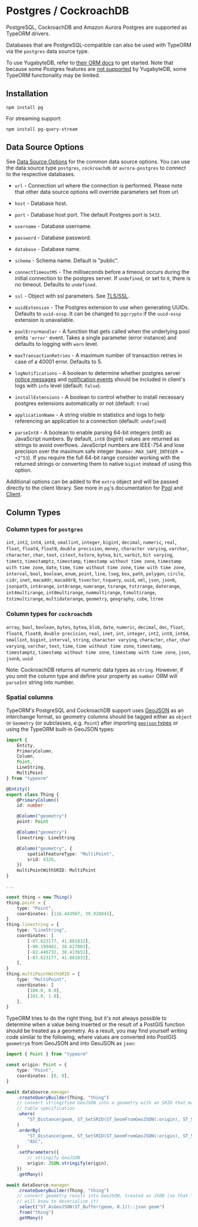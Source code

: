 # Postgres / CockroachDB

PostgreSQL, CockroachDB and Amazon Aurora Postgres are supported as TypeORM drivers.

Databases that are PostgreSQL-compatible can also be used with TypeORM via the `postgres` data source type.

To use YugabyteDB, refer to [their ORM docs](https://docs.yugabyte.com/stable/drivers-orms/nodejs/typeorm/) to get started. Note that because some Postgres features are [not supported](https://docs.yugabyte.com/stable/develop/postgresql-compatibility/#unsupported-postgresql-features) by YugabyteDB, some TypeORM functionality may be limited.

## Installation

```shell
npm install pg
```

For streaming support:

```shell
npm install pg-query-stream
```

## Data Source Options

See [Data Source Options](../data-source/2-data-source-options.md) for the common data source options. You can use the data source type `postgres`, `cockroachdb` or `aurora-postgres` to connect to the respective databases.

-   `url` - Connection url where the connection is performed. Please note that other data source options will override parameters set from url.

-   `host` - Database host.

-   `port` - Database host port. The default Postgres port is `5432`.

-   `username` - Database username.

-   `password` - Database password.

-   `database` - Database name.

-   `schema` - Schema name. Default is "public".

-   `connectTimeoutMS` - The milliseconds before a timeout occurs during the initial connection to the postgres server. If `undefined`, or set to `0`, there is no timeout. Defaults to `undefined`.

-   `ssl` - Object with ssl parameters. See [TLS/SSL](https://node-postgres.com/features/ssl).

-   `uuidExtension` - The Postgres extension to use when generating UUIDs. Defaults to `uuid-ossp`. It can be changed to `pgcrypto` if the `uuid-ossp` extension is unavailable.

-   `poolErrorHandler` - A function that gets called when the underlying pool emits `'error'` event. Takes a single parameter (error instance) and defaults to logging with `warn` level.

-   `maxTransactionRetries` - A maximum number of transaction retries in case of a 40001 error. Defaults to 5.

-   `logNotifications` - A boolean to determine whether postgres server [notice messages](https://www.postgresql.org/docs/current/plpgsql-errors-and-messages.html) and [notification events](https://www.postgresql.org/docs/current/sql-notify.html) should be included in client's logs with `info` level (default: `false`).

-   `installExtensions` - A boolean to control whether to install necessary postgres extensions automatically or not (default: `true`)

-   `applicationName` - A string visible in statistics and logs to help referencing an application to a connection (default: `undefined`)

-   `parseInt8` - A boolean to enable parsing 64-bit integers (int8) as JavaScript numbers. By default, `int8` (bigint) values are returned as strings to avoid overflows. JavaScript numbers are IEEE-754 and lose precision over the maximum safe integer (`Number.MAX_SAFE_INTEGER = +2^53`). If you require the full 64-bit range consider working with the returned strings or converting them to native `bigint` instead of using this option.

Additional options can be added to the `extra` object and will be passed directly to the client library. See more in `pg`'s documentation for [Pool](https://node-postgres.com/apis/pool#new-pool) and [Client](https://node-postgres.com/apis/client#new-client).

## Column Types

### Column types for `postgres`

`int`, `int2`, `int4`, `int8`, `smallint`, `integer`, `bigint`, `decimal`, `numeric`, `real`, `float`, `float4`, `float8`, `double precision`, `money`, `character varying`, `varchar`, `character`, `char`, `text`, `citext`, `hstore`, `bytea`, `bit`, `varbit`, `bit varying`, `timetz`, `timestamptz`, `timestamp`, `timestamp without time zone`, `timestamp with time zone`, `date`, `time`, `time without time zone`, `time with time zone`, `interval`, `bool`, `boolean`, `enum`, `point`, `line`, `lseg`, `box`, `path`, `polygon`, `circle`, `cidr`, `inet`, `macaddr`, `macaddr8`, `tsvector`, `tsquery`, `uuid`, `xml`, `json`, `jsonb`, `jsonpath`, `int4range`, `int8range`, `numrange`, `tsrange`, `tstzrange`, `daterange`, `int4multirange`, `int8multirange`, `nummultirange`, `tsmultirange`, `tstzmultirange`, `multidaterange`, `geometry`, `geography`, `cube`, `ltree`

### Column types for `cockroachdb`

`array`, `bool`, `boolean`, `bytes`, `bytea`, `blob`, `date`, `numeric`, `decimal`, `dec`, `float`, `float4`, `float8`, `double precision`, `real`, `inet`, `int`, `integer`, `int2`, `int8`, `int64`, `smallint`, `bigint`, `interval`, `string`, `character varying`, `character`, `char`, `char varying`, `varchar`, `text`, `time`, `time without time zone`, `timestamp`, `timestamptz`, `timestamp without time zone`, `timestamp with time zone`, `json`, `jsonb`, `uuid`

Note: CockroachDB returns all numeric data types as `string`. However, if you omit the column type and define your property as `number` ORM will `parseInt` string into number.

### Spatial columns

TypeORM's PostgreSQL and CockroachDB support uses [GeoJSON](http://geojson.org/) as an interchange format, so geometry columns should be tagged either as `object` or `Geometry` (or subclasses, e.g. `Point`) after importing [`geojson` types](https://www.npmjs.com/package/@types/geojson) or using the TypeORM built-in GeoJSON types:

```typescript
import {
    Entity,
    PrimaryColumn,
    Column,
    Point,
    LineString,
    MultiPoint
} from "typeorm"

@Entity()
export class Thing {
    @PrimaryColumn()
    id: number

    @Column("geometry")
    point: Point

    @Column("geometry")
    linestring: LineString

    @Column("geometry", {
        spatialFeatureType: "MultiPoint",
        srid: 4326,
    })
    multiPointWithSRID: MultiPoint
}

...

const thing = new Thing()
thing.point = {
    type: "Point",
    coordinates: [116.443987, 39.920843],
}
thing.linestring = {
    type: "LineString",
    coordinates: [
        [-87.623177, 41.881832],
        [-90.199402, 38.627003],
        [-82.446732, 38.413651],
        [-87.623177, 41.881832],
    ],
}
thing.multiPointWithSRID = {
    type: "MultiPoint",
    coordinates: [
        [100.0, 0.0],
        [101.0, 1.0],
    ],
}
```

TypeORM tries to do the right thing, but it's not always possible to determine
when a value being inserted or the result of a PostGIS function should be
treated as a geometry. As a result, you may find yourself writing code similar
to the following, where values are converted into PostGIS `geometry`s from
GeoJSON and into GeoJSON as `json`:

```typescript
import { Point } from "typeorm"

const origin: Point = {
    type: "Point",
    coordinates: [0, 0],
}

await dataSource.manager
    .createQueryBuilder(Thing, "thing")
    // convert stringified GeoJSON into a geometry with an SRID that matches the
    // table specification
    .where(
        "ST_Distance(geom, ST_SetSRID(ST_GeomFromGeoJSON(:origin), ST_SRID(geom))) > 0",
    )
    .orderBy(
        "ST_Distance(geom, ST_SetSRID(ST_GeomFromGeoJSON(:origin), ST_SRID(geom)))",
        "ASC",
    )
    .setParameters({
        // stringify GeoJSON
        origin: JSON.stringify(origin),
    })
    .getMany()

await dataSource.manager
    .createQueryBuilder(Thing, "thing")
    // convert geometry result into GeoJSON, treated as JSON (so that TypeORM
    // will know to deserialize it)
    .select("ST_AsGeoJSON(ST_Buffer(geom, 0.1))::json geom")
    .from("thing")
    .getMany()
```
